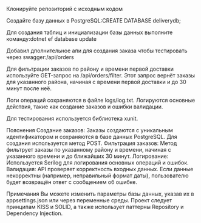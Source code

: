Клонируйте репозиторий с исходным кодом

Создайте базу данных в PostgreSQL:CREATE DATABASE deliverydb;

Для создания таблиц и инициализации базы данных выполните команду:dotnet ef database update

Добавил дполнительное апи для создания заказа чтобы тестировать через swagger:/api/orders

Для фильтрации заказов по району и времени первой доставки используйте GET-запрос на /api/orders/filter.
Этот запрос вернёт заказы для указанного района, начиная с времени первой доставки и до 30 минут после неё.

Логи операций сохраняются в файле logs/log.txt. Логируются основные действия, такие как создание заказов и ошибки валидации.

Для тестирования используется библиотека xunit. 


Пояснения
Создание заказов: Заказы создаются с уникальным идентификатором и сохраняются в базе данных PostgreSQL. Для создания используется метод POST.
Фильтрация заказов: Метод фильтрует заказы по указанному району и времени, начиная с указанного времени и до ближайших 30 минут.
Логирование: Используется Serilog для логирования основных операций и ошибок.
Валидация: API проверяет корректность входных данных. Если данные некорректны (например, неправильный формат даты), пользователю будет возвращён ответ с сообщением об ошибке.


Примечания
Вы можете изменить параметры базы данных, указав их в appsettings.json или через переменные среды.
Проект следует принципам KISS и SOLID, а также использует паттерны Repository и Dependency Injection.



 
